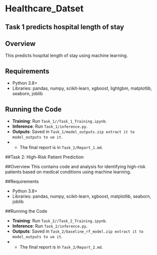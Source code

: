 # Healthcare_Datset

## Task 1 predicts hospital length of stay

## Overview
This  predicts hospital length of stay using machine learning.

## Requirements
- Python 3.8+
- Libraries: pandas, numpy, scikit-learn, xgboost, lightgbm, matplotlib, seaborn, joblib


## Running the Code
- **Training**: Run `Task_1//Task_1_Training.ipynb`.
- **Inference**: Run `Task_1/inference.py`.
- **Outputs**: Saved in `Task_1/model_outputs.zip extract it to model_outputs to ue it`.
- - The final report is in `Task_1/Report_1.md`.

##Task 2: High-Risk Patient Prediction

##Overview
This contains code and analysis for identifying high-risk patients based on medical conditions using machine learning.

##Requirements
- Python 3.8+
- Libraries: pandas, numpy, scikit-learn, xgboost, matplotlib, seaborn, joblib

##Running the Code
- **Training**: Run `Task_2//Task_2_Training.ipynb`.
- **Inference**: Run `Task_2/inference.py`.
- **Outputs**: Saved in `Task_2/baseline_rf_model.zip extract it to model_outputs to ue it`.
- - The final report is in `Task_2/Report_2.md`.
